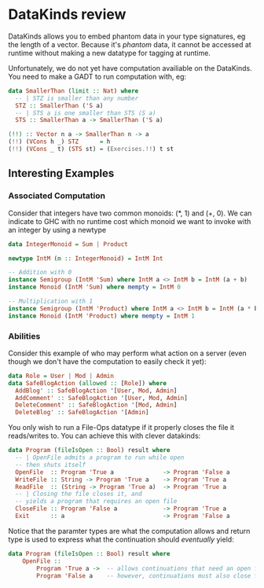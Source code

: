 # DataKinds review

DataKinds allows you to embed phantom data in your type signatures,
eg the length of a vector. Because it's *phantom* data, it cannot
be accessed at runtime without making a new datatype for tagging
at runtime.

Unfortunately, we do not yet have computation availiable on the
DataKinds. You need to make a GADT to run computation with, eg:

``` haskell
data SmallerThan (limit :: Nat) where
  -- | STZ is smaller than any number
  STZ :: SmallerThan ('S a)
  -- | STS a is one smaller than STS (S a)
  STS :: SmallerThan a -> SmallerThan ('S a)

(!!) :: Vector n a -> SmallerThan n -> a
(!!) (VCons h _) STZ      = h
(!!) (VCons _ t) (STS st) = (Exercises.!!) t st
```

## Interesting Examples

### Associated Computation

Consider that integers have two common monoids: (*, 1) and (+, 0).
We can indicate to GHC with no runtime cost which monoid we
want to invoke with an integer by using a newtype

``` haskell
data IntegerMonoid = Sum | Product

newtype IntM (m :: IntegerMonoid) = IntM Int

-- Addition with 0
instance Semigroup (IntM 'Sum) where IntM a <> IntM b = IntM (a + b)
instance Monoid (IntM 'Sum) where mempty = IntM 0

-- Multiplication with 1
instance Semigroup (IntM 'Product) where IntM a <> IntM b = IntM (a * b)
instance Monoid (IntM 'Product) where mempty = IntM 1
```

### Abilities

Consider this example of who may perform what action on a server
(even though we don't have the computation to easily check it yet):

``` haskell
data Role = User | Mod | Admin
data SafeBlogAction (allowed :: [Role]) where
  AddBlog' :: SafeBlogAction '[User, Mod, Admin]
  AddComment' :: SafeBlogAction '[User, Mod, Admin]
  DeleteComment' :: SafeBlogAction '[Mod, Admin]
  DeleteBlog' :: SafeBlogAction '[Admin]
```

You only wish to run a File-Ops datatype if it properly closes
the file it reads/writes to. You can achieve this with clever
datakinds:

``` haskell
data Program (fileIsOpen :: Bool) result where
  -- | OpenFile admits a program to run while open
  -- then shuts itself
  OpenFile  :: Program 'True a              -> Program 'False a
  WriteFile :: String -> Program 'True a    -> Program 'True a
  ReadFile  :: (String -> Program 'True a)  -> Program 'True a
  -- | Closing the file closes it, and
  -- yields a program that requires an open file
  CloseFile :: Program 'False a             -> Program 'True a
  Exit      :: a                            -> Program 'False a
```

Notice that the paramter types are what the computation allows
and return type is used to express what the continuation
should *eventually* yield:

``` haskell
data Program (fileIsOpen :: Bool) result where
    OpenFile ::
        Program 'True a ->  -- allows continuations that need an open file
        Program 'False a    -- however, continuations must also close file
```
